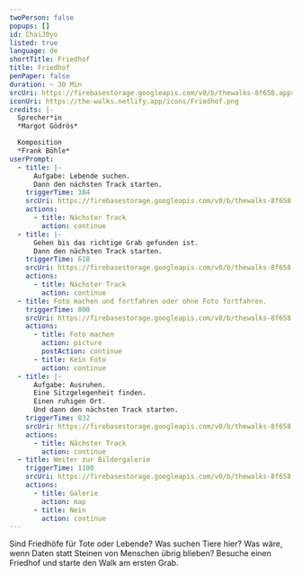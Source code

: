 ```yaml
---
twoPerson: false
popups: []
id: ChaiJ0yo
listed: true
language: de
shortTitle: Friedhof
title: Friedhof
penPaper: false
duration: ~ 30 Min
srcUri: https://firebasestorage.googleapis.com/v0/b/thewalks-8f658.appspot.com/o/mp3%2Fv0%2Fde_ChaiJ0yo%2Fde_ChaiJ0yo.mp3?alt=media&token=35f0a775-19ce-47eb-abde-5809c7fee3c6
iconUri: https://the-walks.netlify.app/icons/Friedhof.png
credits: |-
  Sprecher*in
  *Margot Gödrös*

  Komposition
  *Frank Böhle*
userPrompt:
  - title: |-
      Aufgabe: Lebende suchen.
      Dann den nächsten Track starten.
    triggerTime: 384
    srcUri: https://firebasestorage.googleapis.com/v0/b/thewalks-8f658.appspot.com/o/mp3%2Fv0%2Fde_ChaiJ0yo%2Fde_ChaiJ0yo_loop_1.mp3?alt=media&token=7d3b45a7-12e5-4400-8c15-33886e2204a1
    actions:
      - title: Nächster Track
        action: continue
  - title: |-
      Gehen bis das richtige Grab gefunden ist. 
      Dann den nächsten Track starten.
    triggerTime: 618
    srcUri: https://firebasestorage.googleapis.com/v0/b/thewalks-8f658.appspot.com/o/mp3%2Fv0%2Fde_ChaiJ0yo%2Fde_ChaiJ0yo_loop_2.mp3?alt=media&token=375131c9-94b6-4097-b026-003be5056fbc
    actions:
      - title: Nächster Track
        action: continue
  - title: Foto machen und fortfahren oder ohne Foto fortfahren.
    triggerTime: 800
    srcUri: https://firebasestorage.googleapis.com/v0/b/thewalks-8f658.appspot.com/o/mp3%2Fv0%2Fde_ChaiJ0yo%2Fde_ChaiJ0yo_loop_3.mp3?alt=media&token=b4c8e675-6388-4320-b404-272956d57f7e
    actions:
      - title: Foto machen
        action: picture
        postAction: continue
      - title: Kein Foto
        action: continue
  - title: |-
      Aufgabe: Ausruhen.
      Eine Sitzgelegenheit finden.
      Einen ruhigen Ort.
      Und dann den nächsten Track starten.
    triggerTime: 832
    srcUri: https://firebasestorage.googleapis.com/v0/b/thewalks-8f658.appspot.com/o/mp3%2Fv0%2Fde_ChaiJ0yo%2Fde_ChaiJ0yo_loop_4.mp3?alt=media&token=ffd6fa93-15dd-4036-bbf7-b173a7c67e9e
    actions:
      - title: Nächster Track
        action: continue
  - title: Weiter zur Bildergalerie
    triggerTime: 1100
    srcUri: https://firebasestorage.googleapis.com/v0/b/thewalks-8f658.appspot.com/o/static%2Fmedias%2Fmulti_Zeubeel8_loop.mp3?alt=media&token=88349085-3303-48b9-bdc6-fd7b09519a26
    actions:
      - title: Galerie
        action: map
      - title: Nein
        action: continue
---
```

Sind Friedhöfe für Tote oder Lebende? Was suchen Tiere hier? Was wäre, wenn Daten statt Steinen von Menschen übrig blieben? Besuche einen Friedhof und starte den Walk am ersten Grab.
